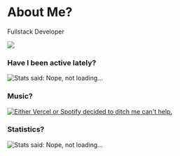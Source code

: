 # About Me?
Fullstack Developer <br />

<img src="https://komarev.com/ghpvc/?username=notishanthakur"> <br />

### Have I been active lately?

<img alt="Stats said: Nope, not loading..." src="https://github-readme-stats-ishan-thakurs-projects.vercel.app/api?username=notishanthakur&count_private=true&show_icons=true&theme=transparent&hide=stars,issues&include_all_commits=true" />

### Music?

<a href="https://last.fm/user/ayamdobhal" target="_blank">
  <img 
    src="https://novatorem-ayamdobhal.vercel.app/api/spotify?background_color=0d1117&border_color=00ecff"
    alt="Either Vercel or Spotify decided to ditch me can't help."
  >
</a>

### Statistics?

<img alt="Stats said: Nope, not loading..." src="https://github-profile-summary-cards.vercel.app/api/cards/profile-details?username=notishanthakur&show_icons=true&theme=transparent" />


<br />
<br />
